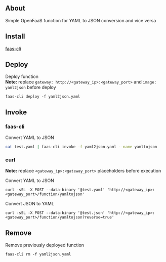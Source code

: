 About
-----

Simple OpenFaaS function for YAML to JSON conversion and vice versa


Install
-------

[faas-cli](https://github.com/openfaas/faas-cli)


Deploy
------

Deploy function  
**Note:** replace `gateway: http://<gateway_ip>:<gateway_port>` and `image: yaml2json` before deploy
```
faas-cli deploy -f yaml2json.yaml
```


Invoke
------

### faas-cli

Convert YAML to JSON
```bash
cat test.yaml | faas-cli invoke -f yaml2json.yaml --name yamltojson
```

### curl

**Note:** replace `<gateway_ip>:<gateway_port>` placeholders before execution

Convert YAML to JSON
```
curl -sSL -X POST --data-binary '@test.yaml' 'http://<gateway_ip>:<gateway_port>/function/yamltojson'
```

Convert JSON to YAML
```
curl -sSL -X POST --data-binary '@test.json' 'http://<gateway_ip>:<gateway_port>/function/yamltojson?reverse=true'
```


Remove
------

Remove previously deployed function
```
faas-cli rm -f yaml2json.yaml
```
